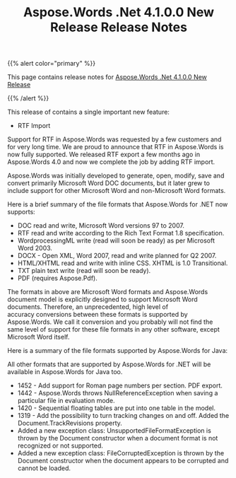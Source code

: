 ﻿---
title: Aspose.Words .Net 4.1.0.0 New Release Release Notes
type: docs
weight: 190
url: /net/aspose-words-net-4-1-0-0-new-release-release-notes/
---

{{% alert color="primary" %}} 

This page contains release notes for [Aspose.Words .Net 4.1.0.0 New Release](http://www.aspose.com/downloads/words/net/new-releases/aspose.words-.net-4.1.0.0-new-release/)

{{% /alert %}} 

This release of contains a single important new feature:

- RTF Import

Support for RTF in Aspose.Words was requested by a few customers and for very long time. We are proud to announce that RTF in Aspose.Words is now fully supported. We released RTF export a few months ago in Aspose.Words 4.0 and now we complete the job by adding RTF import.

Aspose.Words was initially developed to generate, open, modify, save and convert primarily Microsoft Word DOC documents, but it later grew to include support for other Microsoft Word and non-Microsoft Word formats.

Here is a brief summary of the file formats that Aspose.Words for .NET now supports:

- DOC read and write, Microsoft Word versions 97 to 2007.
- RTF read and write according to the Rich Text Format 1.8 specification.
- WordprocessingML write (read will soon be ready) as per Microsoft Word 2003.
- DOCX - Open XML, Word 2007, read and write planned for Q2 2007.
- HTML/XHTML read and write with inline CSS. XHTML is 1.0 Transitional.
- TXT plain text write (read will soon be ready).
- PDF (requires Aspose.Pdf).

The formats in above are Microsoft Word formats and Aspose.Words document model is explicitly designed to support Microsoft Word documents. Therefore, an unprecedented, high level of accuracy conversions between these formats is supported by Aspose.Words. We call it conversion and you probably will not find the same level of support for these file formats in any other software, except Microsoft Word itself.

Here is a summary of the file formats supported by Aspose.Words for Java:

All other formats that are supported by Aspose.Words for .NET will be available in Aspose.Words for Java too.

- 1452 - Add support for Roman page numbers per section. PDF export.
- 1442 - Aspose.Words throws NullReferenceException when saving a particular file in evaluation mode.
- 1420 - Sequential floating tables are put into one table in the model.
- 1319 - Add the possibility to turn tracking changes on and off. Added the Document.TrackRevisions property.
- Added a new exception class: UnsupportedFileFormatException is thrown by the Document constructor when a document format is not recognized or not supported.
- Added a new exception class: FileCorruptedException is thrown by the Document constructor when the document appears to be corrupted and cannot be loaded.
